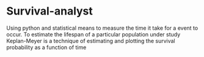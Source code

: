 # Survival-analyst
Using python and statistical means to measure the time it take for a event to occur. To estimate the lifespan of a particular population under study
Keplan-Meyer is a technique of estimating and plotting the survival probability as a function of time
